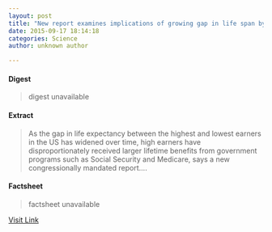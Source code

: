 ```yaml
---
layout: post
title: "New report examines implications of growing gap in life span by income for entitlement programs"
date: 2015-09-17 18:14:18
categories: Science
author: unknown author

---
```



#### Digest
>digest unavailable

#### Extract
>As the gap in life expectancy between the highest and lowest earners in the US has widened over time, high earners have disproportionately received larger lifetime benefits from government programs such as Social Security and Medicare, says a new congressionally mandated report....

#### Factsheet
>factsheet unavailable

[Visit Link](http://www.sciencedaily.com/releases/2015/09/150917141418.htm)


